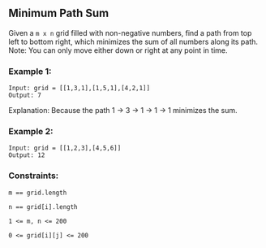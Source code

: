 ## Minimum Path Sum

Given a `m x n` grid filled with non-negative numbers, find a path from top left to bottom right, which minimizes the sum of all numbers along its path.
Note: You can only move either down or right at any point in time.

### Example 1:
```
Input: grid = [[1,3,1],[1,5,1],[4,2,1]]
Output: 7
```
Explanation: Because the path 1 → 3 → 1 → 1 → 1 minimizes the sum.

### Example 2:
```
Input: grid = [[1,2,3],[4,5,6]]
Output: 12
```

### Constraints:

`m == grid.length`

`n == grid[i].length`

`1 <= m, n <= 200`

`0 <= grid[i][j] <= 200`
